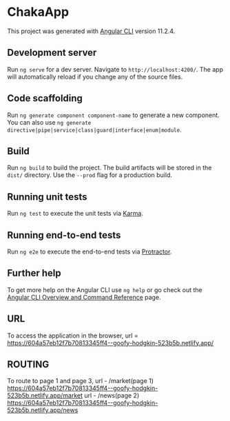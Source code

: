 # ChakaApp

This project was generated with [Angular CLI](https://github.com/angular/angular-cli) version 11.2.4.

## Development server

Run `ng serve` for a dev server. Navigate to `http://localhost:4200/`. The app will automatically reload if you change any of the source files.

## Code scaffolding

Run `ng generate component component-name` to generate a new component. You can also use `ng generate directive|pipe|service|class|guard|interface|enum|module`.

## Build

Run `ng build` to build the project. The build artifacts will be stored in the `dist/` directory. Use the `--prod` flag for a production build.

## Running unit tests

Run `ng test` to execute the unit tests via [Karma](https://karma-runner.github.io).

## Running end-to-end tests

Run `ng e2e` to execute the end-to-end tests via [Protractor](http://www.protractortest.org/).

## Further help

To get more help on the Angular CLI use `ng help` or go check out the [Angular CLI Overview and Command Reference](https://angular.io/cli) page.

## URL
To access the application in the browser,
url = https://604a57eb12f7b70813345ff4--goofy-hodgkin-523b5b.netlify.app/

## ROUTING 
To route to page 1 and page 3,
url - /market(page 1)
https://604a57eb12f7b70813345ff4--goofy-hodgkin-523b5b.netlify.app/market
url - /news(page 2)
https://604a57eb12f7b70813345ff4--goofy-hodgkin-523b5b.netlify.app/news
